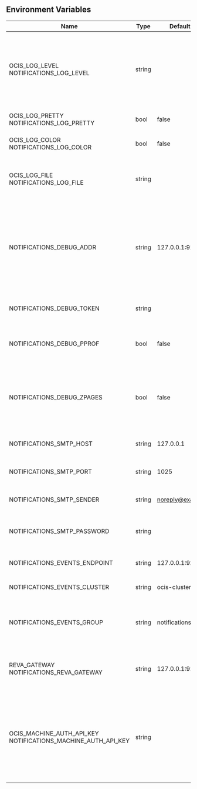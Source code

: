 ## Environment Variables

| Name | Type | Default Value | Description |
|------|------|---------------|-------------|
| OCIS_LOG_LEVEL<br/>NOTIFICATIONS_LOG_LEVEL | string |  | The log level. Valid values are: "panic", "fatal", "error", "warn", "info", "debug", "trace".|
| OCIS_LOG_PRETTY<br/>NOTIFICATIONS_LOG_PRETTY | bool | false | Activates pretty log output.|
| OCIS_LOG_COLOR<br/>NOTIFICATIONS_LOG_COLOR | bool | false | Activates colorized log output.|
| OCIS_LOG_FILE<br/>NOTIFICATIONS_LOG_FILE | string |  | The path to the log file. Activates logging to this file if set.|
| NOTIFICATIONS_DEBUG_ADDR | string | 127.0.0.1:9174 | Bind address of the debug server, where metrics, health, config and debug endpoints will be exposed.|
| NOTIFICATIONS_DEBUG_TOKEN | string |  | Token to secure the metrics endpoint|
| NOTIFICATIONS_DEBUG_PPROF | bool | false | Enables pprof, which can be used for profiling|
| NOTIFICATIONS_DEBUG_ZPAGES | bool | false | Enables zpages, which can be used for collecting and viewing in-memory traces.|
| NOTIFICATIONS_SMTP_HOST | string | 127.0.0.1 | SMTP host, to connect to.|
| NOTIFICATIONS_SMTP_PORT | string | 1025 | Port of the SMTP host, to connect to.|
| NOTIFICATIONS_SMTP_SENDER | string | noreply@example.com | Sender of emails, that will be sent.|
| NOTIFICATIONS_SMTP_PASSWORD | string |  | Password of the SMTP host, to connect to.|
| NOTIFICATIONS_EVENTS_ENDPOINT | string | 127.0.0.1:9233 | Endpoint of the event system.|
| NOTIFICATIONS_EVENTS_CLUSTER | string | ocis-cluster | Cluster ID of the event system.|
| NOTIFICATIONS_EVENTS_GROUP | string | notifications | Name of the event group / queue on the event system.|
| REVA_GATEWAY<br/>NOTIFICATIONS_REVA_GATEWAY | string | 127.0.0.1:9142 | CS3 gateway used to look up user metadata|
| OCIS_MACHINE_AUTH_API_KEY<br/>NOTIFICATIONS_MACHINE_AUTH_API_KEY | string |  | Machine auth API key used to validate internal requests necessary for the access to resources from other services.|